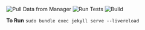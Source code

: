 ![Pull Data from Manager](https://github.com/lolevbeer/site/actions/workflows/add-data.yml/badge.svg)
![Run Tests](https://github.com/lolevbeer/site/actions/workflows/testing.yml/badge.svg)
![Build](https://github.com/lolevbeer/site/actions/workflows/build.yml/badge.svg)

**To Run**
```sudo bundle exec jekyll serve --livereload```
